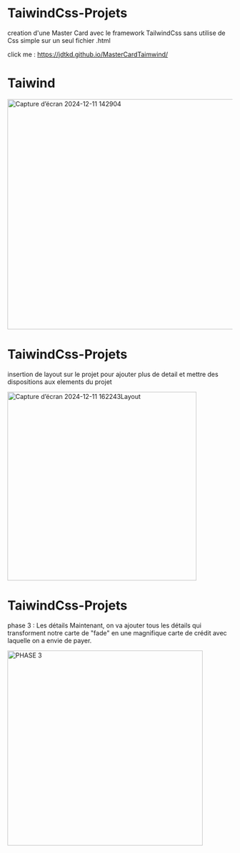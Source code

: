 ﻿# TaiwindCss-Projets
 creation d'une Master Card avec  le framework TailwindCss sans utilise de Css simple sur un seul fichier .html
 
click me : https://jdtkd.github.io/MasterCardTaimwind/

 

 
# Taiwind

<img width="516" alt="Capture d’écran 2024-12-11 142904" src="https://github.com/user-attachments/assets/1e836930-74f6-4dcf-b5e2-b7462027a202" />



# TaiwindCss-Projets
 insertion de layout sur le projet pour ajouter plus de detail et mettre des dispositions aux elements du projet
 
 <img width="423" alt="Capture d’écran 2024-12-11 162243Layout" src="https://github.com/user-attachments/assets/8525bcc4-d32e-421f-8a5d-0244e6d01fb0" />
 

# TaiwindCss-Projets
  phase  3 : Les détails
Maintenant, on va ajouter tous les détails qui transforment notre carte de "fade" en une magnifique carte de crédit avec laquelle on a envie de payer.


 <img width="437" alt="PHASE 3" src="https://github.com/user-attachments/assets/cd57c1b1-05b4-4856-aa51-0556b377bcb7" />

